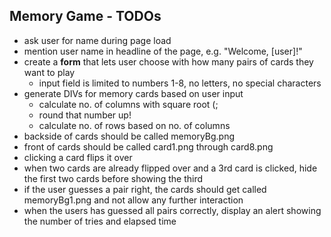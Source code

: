 ## Memory Game - TODOs

* ask user for name during page load
* mention user name in headline of the page, e.g. "Welcome, [user]!"
* create a __form__ that lets user choose with how many pairs of cards they want to play
    * input field is limited to numbers 1-8, no letters, no special characters
* generate DIVs for memory cards based on user input
    * calculate no. of columns with square root (;
    * round that number up!
    * calculate no. of rows based on no. of columns
* backside of cards should be called memoryBg.png
* front of cards should be called card1.png through card8.png
* clicking a card flips it over
* when two cards are already flipped over and a 3rd card is clicked, hide the first two cards before showing the third
* if the user guesses a pair right, the cards should get called memoryBg1.png and not allow any further interaction
* when the users has guessed all pairs correctly, display an alert showing the number of tries and elapsed time
